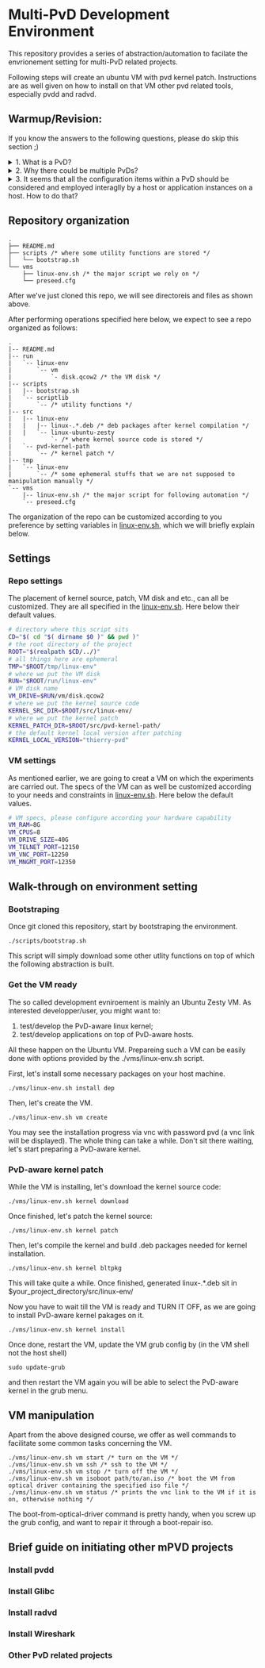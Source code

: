 # Multi-PvD Development Environment

This repository provides a series of abstraction/automation to facilate the envrionement setting for multi-PvD related projects.

Following steps will create an ubuntu VM with pvd kernel patch.
Instructions are as well given on how to install on that VM other pvd related tools, especially pvdd and radvd. 

## Warmup/Revision:
If you know the answers to the following questions, please do skip this section ;)

<details><summary>1. What is a PvD?</summary><p>
A provision domain is a 'consistent set of networking configuration information'. For example, source address prefix, DNS server and default gateway that can work together. See more in <a href="https://tools.ietf.org/html/rfc7556">RFC7556</a>.
</p></details>

<details><summary>2. Why there could be multiple PvDs?</summary><p>
A very concrete need for multiple PvD comes from multi-homing without provider idenpendent (PI) address. A host in such client network might receive address allocation from multiple upstreams, along with other configuration settings, just like DNS servers. 
It especially tends to happen with IPv6, for the sake of address aggregation and NAT-free networking. Some further technical discussion can be found in <a href="https://tools.ietf.org/html/draft-ietf-rtgwg-enterprise-pa-multihoming-02">draft-ietf-rtgwg-enterprise-pa-multihoming-02</a>.
</p></details>

<details><summary>3. It seems that all the configuration items within a PvD should be considered and employed interaglly by a host or application instances on a host. How to do that?</summary>
<p>First 
<a href="https://tools.ietf.org/html/draft-ietf-intarea-provisioning-domains-00">draft-ietf-intarea-provisioning-domains</a> specifies a way to provision host with multiple PvDs by introducing a new IPv6 Router Advertisment (RA) option.</p>
<p>We as well modified <a href="https://github.com/IPv6-mPvD/radvd.git">radvd</a> and <a href="https://github.com/IPv6-mPvD/odhcpd">odhcpd</a> so that they can be configured to announce RA containing PvD option.</p>
<p><a href="https://github.com/IPv6-mPvD/wireshark">Wireshark</a> is now as well made capable of parsing RA with PvD option. Debugging made esay.</p>
<p>Host side, we deliver a <a href="https://github.com/IPv6-mPvD/pvd-linux-kernel-patch">linux kernel patch</a> to make the kernel aware of the PvD option in RA. Besides, an essential tool <a href="https://github.com/IPv6-mPvD/pvdd">pvdd</a> that organically groups configuration items of a single PvD together from various sources say RA and DHCP, is as well provided.</p>
<p>For application developpers, a PvD-aware glibc now provides interfaces with which you can easily access PvD datatructures and bind your applications to a set of PvDs (so that the application uses the corresponding DNS servers , and that the kernel route the traffic appropriately). TODO: todo add glibc repository.</p>
<p>TODO: one-liner for other projects as well.</p>
</details>

## Repository organization
```
.
├── README.md
├── scripts /* where some utility functions are stored */
│   └── bootstrap.sh
└── vms
    ├── linux-env.sh /* the major script we rely on */
    └── preseed.cfg
```
After we've just cloned this repo, we will see directoreis and files as shown above.

After performing operations specified here below, we expect to see a repo organized as follows:
```
.
|-- README.md
|-- run
|   `-- linux-env
|       `-- vm
|           `- disk.qcow2 /* the VM disk */
|-- scripts
|   |-- bootstrap.sh
|   `-- scriptlib
|       `-- /* utility functions */
|-- src
|   |-- linux-env
|   |   |-- linux-.*.deb /* deb packages after kernel compilation */
|   |   `-- linux-ubuntu-zesty
|           `- /* where kernel source code is stored */
|   `-- pvd-kernel-path
|       `-- /* kernel patch */
|-- tmp
|   `-- linux-env
|       `-- /* some ephemeral stuffs that we are not supposed to manipulation manually */
`-- vms
    |-- linux-env.sh /* the major script for following automation */
    `-- preseed.cfg
```
The organization of the repo can be customized according to you preference by setting variables in [linux-env.sh](./vms/linux-env.sh), which we will briefly explain below.

## Settings
### Repo settings
The placement of kernel source, patch, VM disk and etc., can all be customized. They are all specified in the [linux-env.sh](./vms/linux-env.sh). Here below their default values.
```bash
# directory where this script sits
CD="$( cd "$( dirname $0 )" && pwd )" 
# the root directory of the project
ROOT="$(realpath $CD/../)"
# all things here are ephemeral
TMP="$ROOT/tmp/linux-env"
# where we put the VM disk
RUN="$ROOT/run/linux-env"
# VM disk name
VM_DRIVE=$RUN/vm/disk.qcow2
# where we put the kernel source code
KERNEL_SRC_DIR=$ROOT/src/linux-env/
# where we put the kernel patch
KERNEL_PATCH_DIR=$ROOT/src/pvd-kernel-path/
# the default kernel local version after patching
KERNEL_LOCAL_VERSION="thierry-pvd"
```
### VM settings
As mentioned earlier, we are going to creat a VM on which the experiments are carried out. The specs of the VM can as well be customized according to your needs and constraints in [linux-env.sh](./vms/linux-env.sh). Here below the default values.
```bash
# VM specs, please configure according your hardware capability
VM_RAM=8G
VM_CPUS=8
VM_DRIVE_SIZE=40G
VM_TELNET_PORT=12150
VM_VNC_PORT=12250
VM_MNGMT_PORT=12350
```

## Walk-through on environment setting
### Bootstraping
Once git cloned this repository, start by bootstraping the environment.
```shell
./scripts/bootstrap.sh
```
This script will simply download some other utlity functions on top of which the following abstraction is built.

### Get the VM ready
The so called development evniroement is mainly an Ubuntu Zesty VM.
As interested developper/user, you might want to:
1. test/develop the PvD-aware linux kernel;
2. test/develop applications on top of PvD-aware hosts.

All these happen on the Ubuntu VM.
Prepareing such a VM can be easily done with options provided by the ./vms/linux-env.sh script.

First, let's install some necessary packages on your host machine.
```shell
./vms/linux-env.sh install dep
```

Then, let's create the VM.
```shell
./vms/linux-env.sh vm create
```
You may see the installation progress via vnc with password pvd (a vnc link will be displayed).
The whole thing can take a while.
Don't sit there waiting, let's start preparing a PvD-aware kernel.

### PvD-aware kernel patch
<!TODO: should the installation of PvD-aware glibc happen here as well?>

While the VM is installing, let's download the kernel source code:
```shell
./vms/linux-env.sh kernel download
```

Once finished, let's patch the kernel source:
```shell
./vms/linux-env.sh kernel patch
```

Then, let's compile the kernel and build .deb packages needed for kernel installation.
```shell
./vms/linux-env.sh kernel bltpkg
```
This will take quite a while. Once finished, generated linux-.*.deb sit in $your_project_directory/src/linux-env/

Now you have to wait till the VM is ready and TURN IT OFF, as we are going to install PvD-aware kernel pakages on it.
```shell
./vms/linux-env.sh kernel install
```

Once done, restart the VM, update the VM grub config by (in the VM shell not the host shell)
```shell
sudo update-grub
```
and then restart the VM again you will be able to select the PvD-aware kernel in the grub menu.

## VM manipulation
Apart from the above designed course, we offer as well commands to facilitate some common tasks concerning the VM.
```shell
./vms/linux-env.sh vm start /* turn on the VM */
./vms/linux-env.sh vm ssh /* ssh to the VM */
./vms/linux-env.sh vm stop /* turn off the VM */
./vms/linux-env.sh vm isoboot path/to/an.iso /* boot the VM from optical driver containing the specified iso file */
./vms/linux-env.sh vm status /* prints the vnc link to the VM if it is on, otherwise nothing */
```
The boot-from-optical-driver command is pretty handy, when you screw up the grub config, and want to repair it through a boot-repair iso.

## Brief guide on initiating other mPVD projects
<!TODO>
### Install pvdd
### Install Glibc
### Install radvd
### Install Wireshark
### Other PvD related projects



